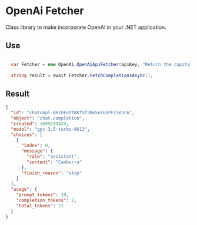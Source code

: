 # OpenAi Fetcher

Class library to make incorporate OpenAI in your .NET application.

## Use

```CS

  var Fetcher = new OpenAi.OpenAiApiFetcher(apiKey, "Return the capital city of the country", "Australia");
  
  string result = await Fetcher.FetchCompletionsAsync();

```

## Result
```JSON
{
  "id": "chatcmpl-8HzhFnTTKKfSf3RmSeiUGPFISK3c6",
  "object": "chat.completion",
  "created": 1699299429,
  "model": "gpt-3.5-turbo-0613",
  "choices": [
    {
      "index": 0,
      "message": {
        "role": "assistant",
        "content": "Canberra"
      },
      "finish_reason": "stop"
    }
  ],
  "usage": {
    "prompt_tokens": 19,
    "completion_tokens": 2,
    "total_tokens": 21
  }
}
  
```
